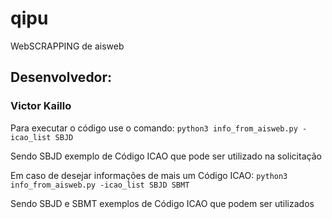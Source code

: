 # qipu
WebSCRAPPING de aisweb

## Desenvolvedor:
### Victor Kaillo

Para executar o código use o comando:
```python3 info_from_aisweb.py -icao_list SBJD```

Sendo SBJD exemplo de Código ICAO que pode ser utilizado na solicitação

Em caso de desejar informações de mais um Código ICAO:
```python3 info_from_aisweb.py -icao_list SBJD SBMT```

Sendo SBJD e SBMT exemplos de Código ICAO que podem ser utilizados

